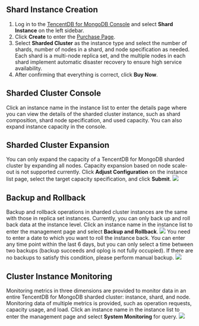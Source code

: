 ## Shard Instance Creation
1. Log in to the [TencentDB for MongoDB Console](https://console.cloud.tencent.com/mongodb) and select **Shard Instance** on the left sidebar.
2. Click **Create** to enter the [Purchase Page](https://buy.cloud.tencent.com/mongodb?clusterType=1).
3. Select **Sharded Cluster** as the instance type and select the number of shards, number of nodes in a shard, and node specification as needed. Each shard is a multi-node replica set, and the multiple nodes in each shard implement automatic disaster recovery to ensure high service availability.
4. After confirming that everything is correct, click **Buy Now**.

## Sharded Cluster Console
Click an instance name in the instance list to enter the details page where you can view the details of the sharded cluster instance, such as shard composition, shard node specification, and used capacity. You can also expand instance capacity in the console.

## Sharded Cluster Expansion
You can only expand the capacity of a TencentDB for MongoDB sharded cluster by expanding all nodes. Capacity expansion based on node scale-out is not supported currently.
Click **Adjust Configuration** on the instance list page, select the target capacity specification, and click **Submit**.
![](https://main.qcloudimg.com/raw/dffa3325bae3f76d4ae889d2c07b8a51.png)

## Backup and Rollback
Backup and rollback operations in sharded cluster instances are the same with those in replica set instances. Currently, you can only back up and roll back data at the instance level.
Click an instance name in the instance list to enter the management page and select **Backup and Rollback**.
![](https://main.qcloudimg.com/raw/b211048c4e8d23bd0f0ebea8c0c6d5f7.png)
You need to enter a date to which you want to roll the instance back. You can enter any time point within the last 6 days, but you can only select a time between two backups (backup succeeds and oplog is not fully occupied). If there are no backups to satisfy this condition, please perform manual backup.
![](https://main.qcloudimg.com/raw/99545980a00cb7c8a4bc34351bb6efbf.png)

## Cluster Instance Monitoring
Monitoring metrics in three dimensions are provided to monitor data in an entire TencentDB for MongoDB sharded cluster: instance, shard, and node. Monitoring data of multiple metrics is provided, such as operation requests, capacity usage, and load.
Click an instance name in the instance list to enter the management page and select **System Monitoring** for query.
![](https://main.qcloudimg.com/raw/7f1957c3dbdf9b71959cf5494718b949.png)

